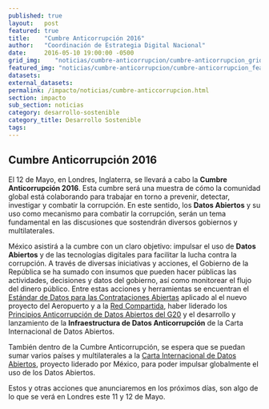 ```yaml
---
published: true
layout:   post
featured: true
title:    "Cumbre Anticorrupción 2016"
author:   "Coordinación de Estrategia Digital Nacional"
date:     2016-05-10 19:00:00 -0500
grid_img:    "noticias/cumbre-anticorrupcion/cumbre-anticorrupcion_grid.jpg"
featured_img: "noticias/cumbre-anticorrupcion/cumbre-anticorrupcion_featured.jpg"
datasets:
external_datasets:
permalink: /impacto/noticias/cumbre-anticcorrupcion.html
section: impacto
sub_section: noticias
category: desarrollo-sostenible
category_title: Desarrollo Sostenible
tags:
---
```

Cumbre Anticorrupción 2016
--------------------------
El 12 de Mayo, en Londres, Inglaterra, se llevará a cabo la **Cumbre Anticorrupción 2016**. Esta cumbre será una muestra de cómo la comunidad global está colaborando para trabajar en torno a prevenir, detectar, investigar y combatir la corrupción. En este sentido, los **Datos Abiertos** y su uso como mecanismo para combatir la corrupción, serán un tema fundamental en las discusiones que sostendrán diversos gobiernos y multilaterales.

México asistirá a la cumbre con un claro objetivo: impulsar el uso de **Datos Abiertos** y de las tecnologías digitales para facilitar la lucha contra la corrupción. A través de diversas iniciativas y acciones, el Gobierno de la República se ha sumado con insumos que pueden hacer públicas las actividades, decisiones y datos del gobierno, así como monitorear el flujo del dinero público. Entre estas acciones y herramientas se encuentran el [Estándar de Datos para las Contrataciones Abiertas](http://datos.gob.mx/impacto/casos-de-uso/contrataciones-abiertas.html) aplicado al el nuevo proyecto del Aeropuerto y a la [Red Compartida](http://datos.gob.mx/redcompartida/), haber liderado los [Principios Anticorrupción de Datos Abiertos del G20](http://www.g20.utoronto.ca/2015/G20-Anti-Corruption-Open-Data-Principles.pdf) y el desarrollo y lanzamiento de la **Infraestructura de Datos Anticorrupción** de la Carta Internacional de Datos Abiertos.

También dentro de la Cumbre Anticorrupción, se espera que se puedan sumar varios países y multilaterales a la [Carta Internacional de Datos Abiertos](http://opendatacharter.net/), proyecto liderado por México, para poder impulsar globalmente el uso de los Datos Abiertos.

Estos y otras acciones que anunciaremos en los próximos días, son algo de lo que se verá en Londres este 11 y 12 de Mayo.
